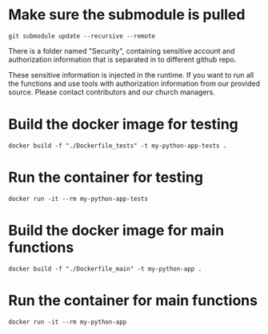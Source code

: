 # Make sure the submodule is pulled
```commandline
git submodule update --recursive --remote
```

There is a folder named "Security", containing sensitive account and authorization information that is separated in to different github repo.

These sensitive information is injected in the runtime. If you want to run all the functions and use tools with authorization information from our provided source. Please contact contributors and our church managers. 

# Build the docker image for testing
```commandline
docker build -f "./Dockerfile_tests" -t my-python-app-tests .
```

# Run the container for testing
```commandline
docker run -it --rm my-python-app-tests
```

# Build the docker image for main functions
```commandline
docker build -f "./Dockerfile_main" -t my-python-app .
```

# Run the container for main functions
```commandline
docker run -it --rm my-python-app
```
